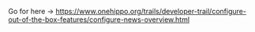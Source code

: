 Go for here -> https://www.onehippo.org/trails/developer-trail/configure-out-of-the-box-features/configure-news-overview.html